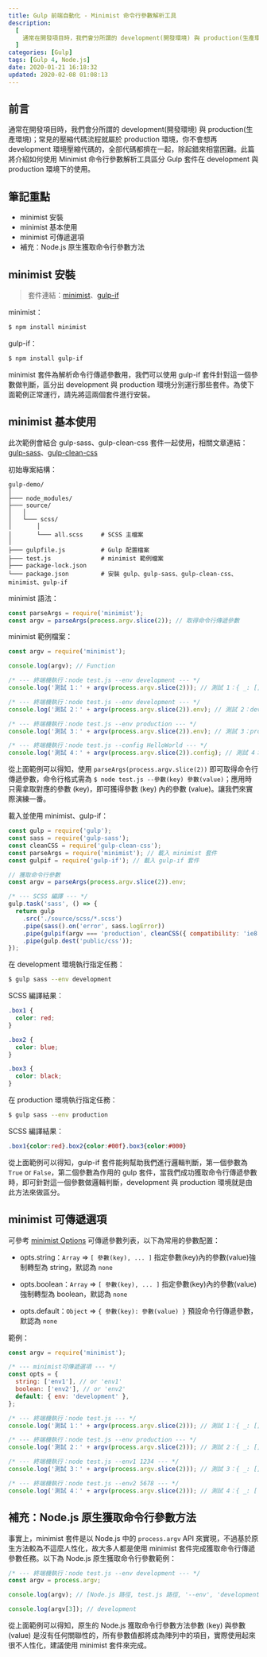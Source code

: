 ```yaml
---
title: Gulp 前端自動化 - Minimist 命令行參數解析工具
description:
  [
    通常在開發項目時，我們會分所謂的 development(開發環境) 與 production(生產環境)；常見的壓縮代碼流程就屬於 production 環境，你不會想再 development 環境壓縮代碼的，全部代碼都擠在一起，除起錯來相當困難。此篇將介紹如何使用 Minimist 命令行參數解析工具區分 Gulp 套件在 development 與 production 環境下的使用。,
  ]
categories: [Gulp]
tags: [Gulp 4, Node.js]
date: 2020-01-21 16:18:32
updated: 2020-02-08 01:08:13
---
```


## 前言

通常在開發項目時，我們會分所謂的 development(開發環境) 與 production(生產環境)；常見的壓縮代碼流程就屬於 production 環境，你不會想再 development 環境壓縮代碼的，全部代碼都擠在一起，除起錯來相當困難。此篇將介紹如何使用 Minimist 命令行參數解析工具區分 Gulp 套件在 development 與 production 環境下的使用。

## 筆記重點

- minimist 安裝
- minimist 基本使用
- minimist 可傳遞選項
- 補充：Node.js 原生獲取命令行參數方法

## minimist 安裝

> 套件連結：[minimist](https://www.npmjs.com/package/minimist)、[gulp-if](https://www.npmjs.com/package/gulp-if)

minimist：

```bash
$ npm install minimist
```

gulp-if：

```bash
$ npm install gulp-if
```

minimist 套件為解析命令行傳遞參數用，我們可以使用 gulp-if 套件針對這一個參數做判斷，區分出 development 與 production 環境分別運行那些套件。為使下面範例正常運行，請先將這兩個套件進行安裝。

## minimist 基本使用

<div class="note warning">此次範例會結合 gulp-sass、gulp-clean-css 套件一起使用，相關文章連結：<a href="https://awdr74100.github.io/2019-12-31-gulp-gulpsass/" target="_blank">gulp-sass</a>、<a href="https://awdr74100.github.io/2020-01-17-gulp-gulphtmlmin-gulpcleancss-gulpuglify/" target="_blank">gulp-clean-css</a></div>

初始專案結構：

```plain
gulp-demo/
│
├─── node_modules/
├─── source/
│   │
│   └─── scss/
│       │
│       └─── all.scss     # SCSS 主檔案
│
├─── gulpfile.js          # Gulp 配置檔案
├─── test.js              # minimist 範例檔案
├─── package-lock.json
└─── package.json         # 安裝 gulp、gulp-sass、gulp-clean-css、minimist、gulp-if
```

minimist 語法：

```js
const parseArgs = require('minimist');
const argv = parseArgs(process.argv.slice(2)); // 取得命令行傳遞參數
```

minimist 範例檔案：

```js
const argv = require('minimist');

console.log(argv); // Function

/* --- 終端機執行：node test.js --env development --- */
console.log('測試 1：' + argv(process.argv.slice(2))); // 測試 1：{ _: [], env: 'development' }

/* --- 終端機執行：node test.js --env development --- */
console.log('測試 2：' + argv(process.argv.slice(2)).env); // 測試 2：development

/* --- 終端機執行：node test.js --env production --- */
console.log('測試 3：' + argv(process.argv.slice(2)).env); // 測試 3：production

/* --- 終端機執行：node test.js --config HelloWorld --- */
console.log('測試 4：' + argv(process.argv.slice(2)).config); // 測試 4：HelloWorld
```

從上面範例可以得知，使用 `parseArgs(process.argv.slice(2))` 即可取得命令行傳遞參數，命令行格式需為 `$ node test.js --參數(key) 參數(value)`；應用時只需拿取對應的參數 (key)，即可獲得參數 (key) 內的參數 (value)。讓我們來實際演練一番。

載入並使用 minimist、gulp-if：

```js
const gulp = require('gulp');
const sass = require('gulp-sass');
const cleanCSS = require('gulp-clean-css');
const parseArgs = require('minimist'); // 載入 minimist 套件
const gulpif = require('gulp-if'); // 載入 gulp-if 套件

// 獲取命令行參數
const argv = parseArgs(process.argv.slice(2)).env;

/* --- SCSS 編譯 --- */
gulp.task('sass', () => {
  return gulp
    .src('./source/scss/*.scss')
    .pipe(sass().on('error', sass.logError))
    .pipe(gulpif(argv === 'production', cleanCSS({ compatibility: 'ie8' }))) // 區分套件使用環境
    .pipe(gulp.dest('public/css'));
});
```

在 development 環境執行指定任務：

```bash
$ gulp sass --env development
```

SCSS 編譯結果：

```scss
.box1 {
  color: red;
}

.box2 {
  color: blue;
}

.box3 {
  color: black;
}
```

在 production 環境執行指定任務：

```bash
$ gulp sass --env production
```

SCSS 編譯結果：

<!-- prettier-ignore-start -->
```scss
.box1{color:red}.box2{color:#00f}.box3{color:#000}
```
<!-- prettier-ignore-end -->

從上面範例可以得知，gulp-if 套件能夠幫助我們進行邏輯判斷，第一個參數為 `True` or `False`，第二個參數為作用的 gulp 套件，當我們成功獲取命令行傳遞參數時，即可針對這一個參數做邏輯判斷，development 與 production 環境就是由此方法來做區分。

## minimist 可傳遞選項

可參考 [minimist Options](https://www.npmjs.com/package/minimist) 可傳遞參數列表，以下為常用的參數配置：

- opts.string：`Array` => `[ 參數(key), ... ]`
  指定參數(key)內的參數(value)強制轉型為 string，默認為 `none`

- opts.boolean：`Array` => `[ 參數(key), ... ]`
  指定參數(key)內的參數(value)強制轉型為 boolean，默認為 `none`

- opts.default：`Object` => `{ 參數(key): 參數(value) }`
  預設命令行傳遞參數，默認為 `none`

範例：

```js
const argv = require('minimist');

/* --- minimist可傳遞選項 --- */
const opts = {
  string: ['env1'], // or 'env1'
  boolean: ['env2'], // or 'env2'
  default: { env: 'development' },
};

/* --- 終端機執行：node test.js --- */
console.log('測試 1：' + argv(process.argv.slice(2))); // 測試 1：{ _: [], env2: false, env: 'development' }

/* --- 終端機執行：node test.js --env production --- */
console.log('測試 2：' + argv(process.argv.slice(2))); // 測試 2：{ _: [], env2: false, env: 'production' }

/* --- 終端機執行：node test.js --env1 1234 --- */
console.log('測試 3：' + argv(process.argv.slice(2))); // 測試 3：{ _: [], env2: false, env1: '1234', env: 'development' }

/* --- 終端機執行：node test.js --env2 5678 --- */
console.log('測試 4：' + argv(process.argv.slice(2))); // 測試 4：{ _: [ 5678 ], env2: true, env: 'development' }
```

## 補充：Node.js 原生獲取命令行參數方法

事實上，minimist 套件是以 Node.js 中的 `process.argv` API 來實現，不過基於原生方法較為不這麼人性化，故大多人都是使用 minimist 套件完成獲取命令行傳遞參數任務。以下為 Node.js 原生獲取命令行參數範例：

```js
/* --- 終端機執行：node test.js --env development --- */
const argv = process.argv;

console.log(argv); // [Node.js 路徑, test.js 路徑, '--env', 'development']

console.log(argv[3]); // development
```

從上面範例可以得知，原生的 Node.js 獲取命令行參數方法參數 (key) 與參數 (value) 是沒有任何關聯性的，所有參數值都將成為陣列中的項目，實際使用起來很不人性化，建議使用 minimist 套件來完成。
